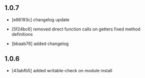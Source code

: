 1.0.7
------
- [e66193c]
  changelog update

- [5f24bc6]
  removed direct function calls on getters
  fixed method definitions

- [bbaab76]
  added changelog

1.0.6
------
- [43abfb5]
  added writable-check on module install

